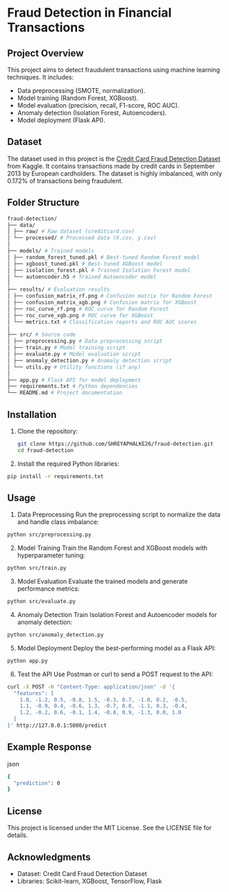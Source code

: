 # Fraud Detection in Financial Transactions

## Project Overview
This project aims to detect fraudulent transactions using machine learning techniques. It includes:
- Data preprocessing (SMOTE, normalization).
- Model training (Random Forest, XGBoost).
- Model evaluation (precision, recall, F1-score, ROC AUC).
- Anomaly detection (Isolation Forest, Autoencoders).
- Model deployment (Flask API).

## Dataset
The dataset used in this project is the [Credit Card Fraud Detection Dataset](https://www.kaggle.com/mlg-ulb/creditcardfraud) from Kaggle. It contains transactions made by credit cards in September 2013 by European cardholders. The dataset is highly imbalanced, with only 0.172% of transactions being fraudulent.

## Folder Structure
```bash
fraud-detection/
├── data/
│ ├── raw/ # Raw dataset (creditcard.csv)
│ └── processed/ # Processed data (X.csv, y.csv)
│
├── models/ # Trained models
│ ├── random_forest_tuned.pkl # Best-tuned Random Forest model
│ ├── xgboost_tuned.pkl # Best-tuned XGBoost model
│ ├── isolation_forest.pkl # Trained Isolation Forest model
│ └── autoencoder.h5 # Trained Autoencoder model
│
├── results/ # Evaluation results
│ ├── confusion_matrix_rf.png # Confusion matrix for Random Forest
│ ├── confusion_matrix_xgb.png # Confusion matrix for XGBoost
│ ├── roc_curve_rf.png # ROC curve for Random Forest
│ ├── roc_curve_xgb.png # ROC curve for XGBoost
│ └── metrics.txt # Classification reports and ROC AUC scores
│
├── src/ # Source code
│ ├── preprocessing.py # Data preprocessing script
│ ├── train.py # Model training script
│ ├── evaluate.py # Model evaluation script
│ ├── anomaly_detection.py # Anomaly detection script
│ └── utils.py # Utility functions (if any)
│
├── app.py # Flask API for model deployment
├── requirements.txt # Python dependencies
└── README.md # Project documentation
```

## Installation
1. Clone the repository:
   ```bash
   git clone https://github.com/SHREYAPHALKE26/fraud-detection.git
   cd fraud-detection
   ```
2. Install the required Python libraries:
```bash
pip install -r requirements.txt
```
## Usage
1. Data Preprocessing
Run the preprocessing script to normalize the data and handle class imbalance:
```bash
python src/preprocessing.py
```
2. Model Training
Train the Random Forest and XGBoost models with hyperparameter tuning:
```bash
python src/train.py
```
3. Model Evaluation
Evaluate the trained models and generate performance metrics:
```bash
python src/evaluate.py
```
4. Anomaly Detection
Train Isolation Forest and Autoencoder models for anomaly detection:
```bash
python src/anomaly_detection.py
```
5. Model Deployment
Deploy the best-performing model as a Flask API:
```bash
python app.py
```
6. Test the API
Use Postman or curl to send a POST request to the API:
```bash
curl -X POST -H "Content-Type: application/json" -d '{
  "features": [
    1.0, -1.2, 0.5, -0.8, 1.5, -0.3, 0.7, -1.0, 0.2, -0.5,
    1.1, -0.9, 0.4, -0.6, 1.3, -0.7, 0.8, -1.1, 0.3, -0.4,
    1.2, -0.2, 0.6, -0.1, 1.4, -0.8, 0.9, -1.3, 0.0, 1.0
  ]
}' http://127.0.0.1:5000/predict
```
## Example Response
json
```bash
{
  "prediction": 0
}
```
## License
This project is licensed under the MIT License. See the LICENSE file for details.

## Acknowledgments
- Dataset: Credit Card Fraud Detection Dataset
- Libraries: Scikit-learn, XGBoost, TensorFlow, Flask

